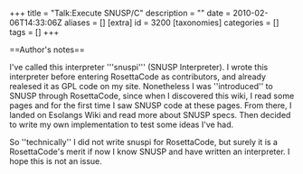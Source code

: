 +++
title = "Talk:Execute SNUSP/C"
description = ""
date = 2010-02-06T14:33:06Z
aliases = []
[extra]
id = 3200
[taxonomies]
categories = []
tags = []
+++

==Author's notes==

I've called this interpreter '''snuspi''' (SNUSP Interpreter). I wrote this interpreter before entering RosettaCode as contributors, and already realesed it as GPL code on my site. Nonetheless I was ''introduced'' to SNUSP through RosettaCode, since when I discovered this wiki, I read some pages and for the first time I saw SNUSP code at these pages. From there, I landed on Esolangs Wiki and read more about SNUSP specs. Then decided to write my own implementation to test some ideas I've had.

So ''technically'' I did not write snuspi for RosettaCode, but surely it is a RosettaCode's merit if now I know SNUSP and have written an interpreter. I hope this is not an issue.
